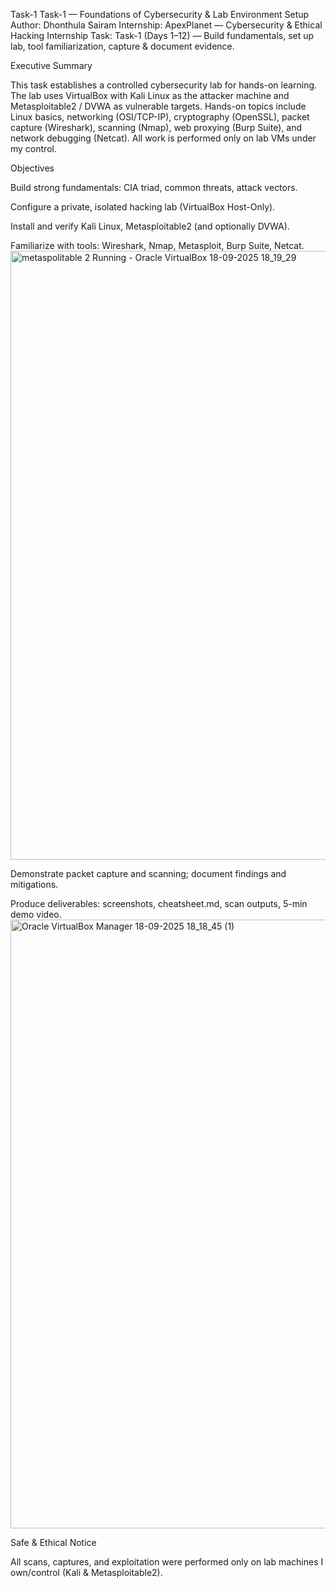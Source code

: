 Task-1
Task-1 — Foundations of Cybersecurity & Lab Environment Setup Author: Dhonthula Sairam Internship: ApexPlanet — Cybersecurity & Ethical Hacking Internship Task: Task-1 (Days 1–12) — Build fundamentals, set up lab, tool familiarization, capture & document evidence.

Executive Summary

This task establishes a controlled cybersecurity lab for hands-on learning. The lab uses VirtualBox with Kali Linux as the attacker machine and Metasploitable2 / DVWA as vulnerable targets. Hands-on topics include Linux basics, networking (OSI/TCP-IP), cryptography (OpenSSL), packet capture (Wireshark), scanning (Nmap), web proxying (Burp Suite), and network debugging (Netcat). All work is performed only on lab VMs under my control.

Objectives

Build strong fundamentals: CIA triad, common threats, attack vectors.

Configure a private, isolated hacking lab (VirtualBox Host-Only).

Install and verify Kali Linux, Metasploitable2 (and optionally DVWA).

Familiarize with tools: Wireshark, Nmap, Metasploit, Burp Suite, Netcat.<img width="1920" height="974" alt="metaspolitable 2  Running  - Oracle VirtualBox 18-09-2025 18_19_29" src="https://github.com/user-attachments/assets/31e188d9-1124-4645-af3f-90971bb64a41" />


Demonstrate packet capture and scanning; document findings and mitigations.

Produce deliverables: screenshots, cheatsheet.md, scan outputs, 5-min demo video.
<img width="1920" height="974" alt="Oracle VirtualBox Manager 18-09-2025 18_18_45 (1)" src="https://github.com/user-attachments/assets/392f4cf2-1d40-48f1-a51f-e5f9916552e3" />

Safe & Ethical Notice

All scans, captures, and exploitation were performed only on lab machines I own/control (Kali & Metasploitable2). 
